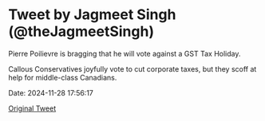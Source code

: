 # Tweet by Jagmeet Singh (@theJagmeetSingh)

Pierre Poilievre is bragging that he will vote against a GST Tax Holiday.

Callous Conservatives joyfully vote to cut corporate taxes, but they scoff at help for middle-class Canadians.

Date: 2024-11-28 17:56:17

[Original Tweet](https://x.com/theJagmeetSingh/status/1862193811499171896)
